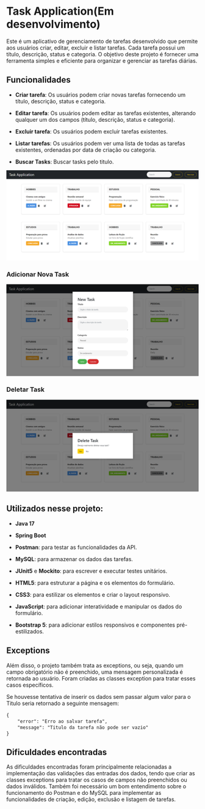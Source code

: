 # Task Application(Em desenvolvimento)

Este é um aplicativo de gerenciamento de tarefas desenvolvido que permite aos usuários criar, editar, excluir e listar tarefas. Cada tarefa possui um título, descrição, status e categoria. O objetivo deste projeto é fornecer uma ferramenta simples e eficiente para organizar e gerenciar as tarefas diárias.

## Funcionalidades

- **Criar tarefa**: Os usuários podem criar novas tarefas fornecendo um título, descrição, status e categoria.

- **Editar tarefa**: Os usuários podem editar as tarefas existentes, alterando qualquer um dos campos (título, descrição, status e categoria).

- **Excluir tarefa**: Os usuários podem excluir tarefas existentes.

- **Listar tarefas**: Os usuários podem ver uma lista de todas as tarefas existentes, ordenadas por data de criação ou categoria.
- **Buscar Tasks**: Buscar tasks pelo titulo.

![Interface](https://github.com/matheusoaresilva/Task-application/blob/main/front-end/img/taskapp.png)

### Adicionar Nova Task

![new](https://github.com/matheusoaresilva/Task-application/blob/main/front-end/img/taskapp-new.png)


### Deletar Task
![delete](https://github.com/matheusoaresilva/Task-application/blob/main/front-end/img/taskapp-delete.png)
## Utilizados nesse projeto:

- **Java 17**
- **Spring Boot**
- **Postman**: para testar as funcionalidades da API.
- **MySQL**: para armazenar os dados das tarefas.
- **JUnit5** e **Mockito**: para escrever e executar testes unitários.

- **HTML5**: para estruturar a página e os elementos do formulário.
- **CSS3**: para estilizar os elementos e criar o layout responsivo.
- **JavaScript**: para adicionar interatividade e manipular os dados do formulário.
- **Bootstrap 5**: para adicionar estilos responsivos e componentes pré-estilizados.


## Exceptions

Além disso, o projeto também trata as exceptions, ou seja, quando um campo obrigatório não é preenchido, uma mensagem personalizada é retornada ao usuário. Foram criadas as classes exception para tratar esses casos específicos. 

Se houvesse tentativa de inserir os dados sem passar algum valor para o Titulo
seria retornado a seguinte mensagem:

```
{
    "error": "Erro ao salvar tarefa",
    "message": "Titulo da tarefa não pode ser vazio"
}
```



## Dificuldades encontradas

As dificuldades encontradas foram principalmente relacionadas a implementação das validações das entradas dos dados, tendo que criar as classes exceptions para tratar os casos de campos não preenchidos ou dados inválidos. Também foi necessário um bom entendimento sobre o funcionamento do Postman e do MySQL para implementar as funcionalidades de criação, edição, exclusão e listagem de tarefas.

